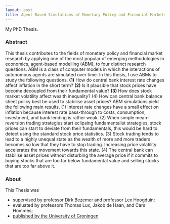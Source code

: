 ```yaml
---
layout: post
title: Agent-Based Simulations of Monetary Policy and Financial Markets
---
```


My PhD Thesis.

### Abstract

This thesis contributes to the fields of monetary policy and financial market research by applying one of the most popular of emerging methodologies in economics, agent-based modelling (ABM), to four distinct research questions. ABM is a class of computer models in which the interactions of autonomous agents are simulated over time. In this thesis, I use ABMs to study the following questions. **(1)** How do central bank interest rate changes affect inflation in the short term? **(2)** Is it plausible that stock prices have become decoupled from their fundamental value? **(3)** How does stock market volatility affect wealth inequality? (4) How can central bank balance sheet policy best be used to stabilise asset prices? ABM simulations yield the following main results. (1) Interest rate changes have a small effect on inflation because interest rate pass-through to costs, consumption, investment, and bank lending is rather weak. (2) When simple mean-reversion trading strategies start eclipsing fundamentalist strategies, stock prices can start to deviate from their fundamentals, this would be hard to detect using the standard stock price statistics. (3) Stock trading tends to lead to a highly unequal state as the wealth of more and more traders becomes so low that they have to stop trading. Increasing price volatility accelerates the movement towards this state. (4) The central bank can stabilise asset prices without disturbing the average price if it commits to buying stocks that are too far below fundamental value and selling stocks that are too far above it.

### About

This Thesis was

* supervised by professor Dirk Bezemer and professor Lex Hoogduin;
* evaluated by professors Thomas Lux, Jakob de Haan, and Cars Hommes;
* [published by the University of Groningen](http://hdl.handle.net/11370/de16d687-6201-4e30-b0ae-780a73ca6a0a)
